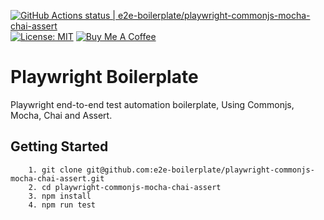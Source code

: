 [![GitHub Actions status | e2e-boilerplate/playwright-commonjs-mocha-chai-assert](https://github.com/e2e-boilerplate/playwright-commonjs-mocha-chai-assert/workflows/playwright-commonjs-mocha-chai-assert/badge.svg)](https://github.com/e2e-boilerplate/playwright-commonjs-mocha-chai-assert/actions?workflow=playwright-commonjs-mocha-chai-assert) [![License: MIT](https://img.shields.io/badge/License-MIT-yellow.svg)](https://opensource.org/licenses/MIT) [![Buy Me A Coffee](https://img.shields.io/badge/buy-me%20coffee-orange)](https://www.buymeacoffee.com/xgirma)
    
# Playwright Boilerplate
    
Playwright end-to-end test automation boilerplate, Using Commonjs, Mocha, Chai and Assert.
    
## Getting Started
    	1. git clone git@github.com:e2e-boilerplate/playwright-commonjs-mocha-chai-assert.git
    	2. cd playwright-commonjs-mocha-chai-assert
    	3. npm install
    	4. npm run test